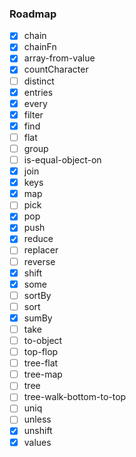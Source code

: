 ### Roadmap

- [x] chain
- [x] chainFn
- [x] array-from-value
- [x] countCharacter
- [ ] distinct
- [x] entries
- [x] every
- [x] filter
- [x] find
- [ ] flat
- [ ] group
- [ ] is-equal-object-on
- [x] join
- [x] keys
- [x] map
- [ ] pick
- [x] pop
- [x] push
- [x] reduce
- [ ] replacer
- [ ] reverse
- [x] shift
- [x] some
- [ ] sortBy
- [ ] sort
- [x] sumBy
- [ ] take
- [ ] to-object
- [ ] top-flop
- [ ] tree-flat
- [ ] tree-map
- [ ] tree
- [ ] tree-walk-bottom-to-top
- [ ] uniq
- [ ] unless
- [x] unshift
- [x] values
